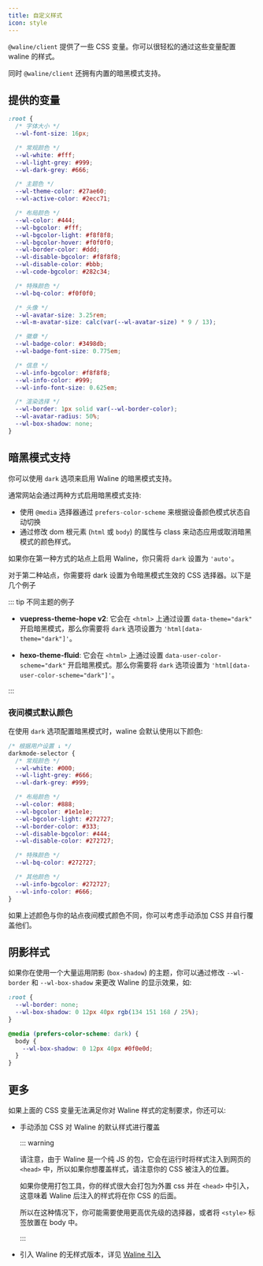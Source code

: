 ```yaml
---
title: 自定义样式
icon: style
---
```


`@waline/client` 提供了一些 CSS 变量。你可以很轻松的通过这些变量配置 waline 的样式。

同时 `@waline/client` 还拥有内置的暗黑模式支持。

<!-- more -->

## 提供的变量

```css
:root {
  /* 字体大小 */
  --wl-font-size: 16px;

  /* 常规颜色 */
  --wl-white: #fff;
  --wl-light-grey: #999;
  --wl-dark-grey: #666;

  /* 主题色 */
  --wl-theme-color: #27ae60;
  --wl-active-color: #2ecc71;

  /* 布局颜色 */
  --wl-color: #444;
  --wl-bgcolor: #fff;
  --wl-bgcolor-light: #f8f8f8;
  --wl-bgcolor-hover: #f0f0f0;
  --wl-border-color: #ddd;
  --wl-disable-bgcolor: #f8f8f8;
  --wl-disable-color: #bbb;
  --wl-code-bgcolor: #282c34;

  /* 特殊颜色 */
  --wl-bq-color: #f0f0f0;

  /* 头像 */
  --wl-avatar-size: 3.25rem;
  --wl-m-avatar-size: calc(var(--wl-avatar-size) * 9 / 13);

  /* 徽章 */
  --wl-badge-color: #3498db;
  --wl-badge-font-size: 0.775em;

  /* 信息 */
  --wl-info-bgcolor: #f8f8f8;
  --wl-info-color: #999;
  --wl-info-font-size: 0.625em;

  /* 渲染选择 */
  --wl-border: 1px solid var(--wl-border-color);
  --wl-avatar-radius: 50%;
  --wl-box-shadow: none;
}
```

## 暗黑模式支持

你可以使用 `dark` 选项来启用 Waline 的暗黑模式支持。

通常网站会通过两种方式启用暗黑模式支持:

- 使用 `@media` 选择器通过 `prefers-color-scheme` 来根据设备颜色模式状态自动切换
- 通过修改 dom 根元素 (`html` 或 `body`) 的属性与 class 来动态应用或取消暗黑模式的颜色样式。

如果你在第一种方式的站点上启用 Waline，你只需将 `dark` 设置为 `'auto'`。

对于第二种站点，你需要将 dark 设置为令暗黑模式生效的 CSS 选择器。以下是几个例子

::: tip 不同主题的例子

- **vuepress-theme-hope v2**: 它会在 `<html>` 上通过设置 `data-theme="dark"` 开启暗黑模式，那么你需要将 `dark` 选项设置为 `'html[data-theme="dark"]'`。

- **hexo-theme-fluid**: 它会在 `<html>` 上通过设置 `data-user-color-scheme="dark"` 开启暗黑模式。那么你需要将 `dark` 选项设置为 `'html[data-user-color-scheme="dark"]'`。

:::

### 夜间模式默认颜色

在使用 `dark` 选项配置暗黑模式时，waline 会默认使用以下颜色:

```css
/* 根据用户设置 ↓ */
darkmode-selector {
  /* 常规颜色 */
  --wl-white: #000;
  --wl-light-grey: #666;
  --wl-dark-grey: #999;

  /* 布局颜色 */
  --wl-color: #888;
  --wl-bgcolor: #1e1e1e;
  --wl-bgcolor-light: #272727;
  --wl-border-color: #333;
  --wl-disable-bgcolor: #444;
  --wl-disable-color: #272727;

  /* 特殊颜色 */
  --wl-bq-color: #272727;

  /* 其他颜色 */
  --wl-info-bgcolor: #272727;
  --wl-info-color: #666;
}
```

如果上述颜色与你的站点夜间模式颜色不同，你可以考虑手动添加 CSS 并自行覆盖他们。

## 阴影样式

如果你在使用一个大量运用阴影 (`box-shadow`) 的主题，你可以通过修改 `--wl-border` 和 `--wl-box-shadow` 来更改 Waline 的显示效果，如:

```css
:root {
  --wl-border: none;
  --wl-box-shadow: 0 12px 40px rgb(134 151 168 / 25%);
}

@media (prefers-color-scheme: dark) {
  body {
    --wl-box-shadow: 0 12px 40px #0f0e0d;
  }
}
```

## 更多

如果上面的 CSS 变量无法满足你对 Waline 样式的定制要求，你还可以:

- 手动添加 CSS 对 Waline 的默认样式进行覆盖

  ::: warning

  请注意，由于 Waline 是一个纯 JS 的包，它会在运行时将样式注入到网页的 `<head>` 中，所以如果你想覆盖样式，请注意你的 CSS 被注入的位置。

  如果你使用打包工具，你的样式很大会打包为外置 css 并在 `<head>` 中引入，这意味着 Waline 后注入的样式将在你 CSS 的后面。

  所以在这种情况下，你可能需要使用更高优先级的选择器，或者将 `<style>` 标签放置在 body 中。

  :::

- 引入 Waline 的无样式版本，详见 [Waline 引入](./import.md)
